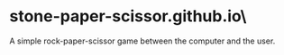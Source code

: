 # stone-paper-scissor.github.io\

A simple rock-paper-scissor game between the computer and the user.
